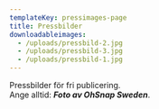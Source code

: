 ```yaml
---
templateKey: pressimages-page
title: Pressbilder
downloadableimages:
  - /uploads/pressbild-2.jpg
  - /uploads/pressbild-3.jpg
  - /uploads/pressbild-1.jpg
---
```


Pressbilder för fri publicering. \
Ange alltid: **_Foto av OhSnap Sweden_**.
